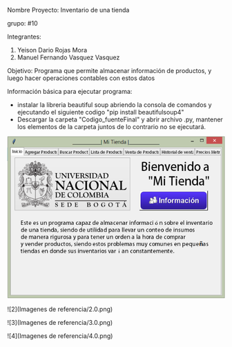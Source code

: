 Nombre Proyecto: Inventario de una tienda

grupo: #10

Integrantes:
1. Yeison Dario Rojas Mora
2. Manuel Fernando Vasquez Vasquez

Objetivo: Programa que permite almacenar información de productos, y luego hacer operaciones contables con estos datos

Información básica para ejecutar programa:
- instalar la libreria beautiful soup abriendo la consola de comandos y ejecutando el siguiente codigo "pip install beautifulsoup4"
- Descargar la carpeta "Codigo_fuenteFinal" y abrir archivo .py, mantener los elementos de la carpeta juntos de lo contrario no se ejecutará.

![1](https://github.com/Yeison-Rojas/Proyecto_Inventario_Tienda/blob/main/Imagenes%20de%20referencia/1.0.png)

![2](Imagenes de referencia/2.0.png)

![3](Imagenes de referencia/3.0.png)

![4](Imagenes de referencia/4.0.png)
